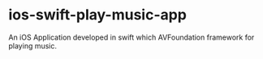 # ios-swift-play-music-app
An iOS Application developed in swift which AVFoundation framework for playing music.
